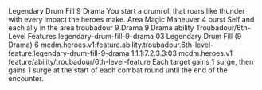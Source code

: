 <ability>
  <name>Legendary Drum Fill</name>
  <cost>9 Drama</cost>
  <flavor>You start a drumroll that roars like thunder with every impact the heroes make.</flavor>
  <keywords>
    <keyword>Area</keyword>
    <keyword>Magic</keyword>
  </keywords>
  <type>Maneuver</type>
  <distance>4 burst</distance>
  <target>Self and each ally in the area</target>
  <metadata>
    <class>troubadour</class>
    <cost>9 Drama</cost>
    <cost_amount>9</cost_amount>
    <cost_resource>Drama</cost_resource>
    <feature_type>ability</feature_type>
    <file_dpath>Troubadour/6th-Level Features</file_dpath>
    <item_id>legendary-drum-fill-9-drama</item_id>
    <item_index>03</item_index>
    <item_name>Legendary Drum Fill (9 Drama)</item_name>
    <level>6</level>
    <scc>mcdm.heroes.v1:feature.ability.troubadour.6th-level-feature:legendary-drum-fill-9-drama</scc>
    <scdc>1.1.1:7.2.3.3:03</scdc>
    <source>mcdm.heroes.v1</source>
    <type>feature/ability/troubadour/6th-level-feature</type>
  </metadata>
  <effects>
    <effect type="mundane">Each target gains 1 surge, then gains 1 surge at the start of each combat round until the end of the encounter.</effect>
  </effects>
</ability>
